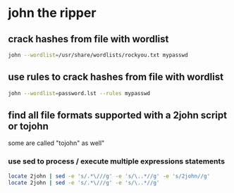 # john the ripper
## crack hashes from file with wordlist
```bash
john --wordlist=/usr/share/wordlists/rockyou.txt mypasswd
```

## use rules to crack hashes from file with wordlist
```bash
john --wordlist=password.lst --rules mypasswd
```

## find all file formats supported with a 2john script or tojohn
some are called "tojohn" as well"
### use sed to process / execute multiple expressions statements
```bash
locate 2john | sed -e 's/.*\///g' -e 's/\..*//g' -e 's/2john//g'
locate 2john | sed -e 's/.*\///g' -e 's/\..*//g'
```

